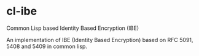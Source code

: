 cl-ibe
======

Common Lisp based Identity Based Encryption (IBE)

An implementation of IBE (Identity Based Encryption) based on RFC 5091, 5408 and 5409 in common lisp.
